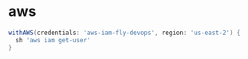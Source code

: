# aws

```groovy
withAWS(credentials: 'aws-iam-fly-devops', region: 'us-east-2') {
  sh 'aws iam get-user'
}
```

